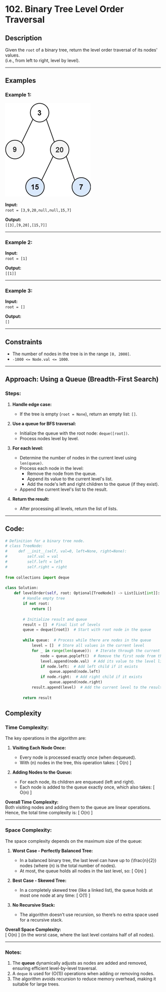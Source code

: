 # 102. Binary Tree Level Order Traversal

## Description
Given the `root` of a binary tree, return the level order traversal of its nodes' values.  
(i.e., from left to right, level by level).

---

## Examples

### Example 1:
![1](1.jpg)

**Input:**  
`root = [3,9,20,null,null,15,7]`

**Output:**  
`[[3],[9,20],[15,7]]`

---

### Example 2:
**Input:**  
`root = [1]`

**Output:**  
`[[1]]`

---

### Example 3:
**Input:**  
`root = []`

**Output:**  
`[]`

---

## Constraints
- The number of nodes in the tree is in the range `[0, 2000]`.
- `-1000 <= Node.val <= 1000`.

---

## Approach: Using a Queue (Breadth-First Search)

### Steps:
1. **Handle edge case:**  
   - If the tree is empty (`root = None`), return an empty list: `[]`.

2. **Use a queue for BFS traversal:**  
   - Initialize the queue with the root node: `deque([root])`.
   - Process nodes level by level.

3. **For each level:**
   - Determine the number of nodes in the current level using `len(queue)`.
   - Process each node in the level:
     - Remove the node from the queue.
     - Append its value to the current level's list.
     - Add the node's left and right children to the queue (if they exist).
   - Append the current level's list to the result.

4. **Return the result:**  
   - After processing all levels, return the list of lists.

---

## Code:
```python
# Definition for a binary tree node.
# class TreeNode:
#     def __init__(self, val=0, left=None, right=None):
#         self.val = val
#         self.left = left
#         self.right = right

from collections import deque

class Solution:
    def levelOrder(self, root: Optional[TreeNode]) -> List[List[int]]:
        # Handle empty tree
        if not root:
            return []
        
        # Initialize result and queue
        result = []  # Final list of levels
        queue = deque([root])  # Start with root node in the queue
        
        while queue:  # Process while there are nodes in the queue
            level = []  # Store all values in the current level
            for _ in range(len(queue)):  # Iterate through the current level's nodes
                node = queue.popleft()  # Remove the first node from the queue
                level.append(node.val)  # Add its value to the level list
                if node.left:  # Add left child if it exists
                    queue.append(node.left)
                if node.right:  # Add right child if it exists
                    queue.append(node.right)
            result.append(level)  # Add the current level to the result
        
        return result

```

## Complexity

### Time Complexity:
The key operations in the algorithm are:

1. **Visiting Each Node Once:**
   - Every node is processed exactly once (when dequeued).
   - With \(n\) nodes in the tree, this operation takes:
   \[
   O(n)
   \]

2. **Adding Nodes to the Queue:**
   - For each node, its children are enqueued (left and right).
   - Each node is added to the queue exactly once, which also takes:
   \[
   O(n)
   \]

**Overall Time Complexity:**  
Both visiting nodes and adding them to the queue are linear operations. Hence, the total time complexity is:
\[
O(n)
\]

---

### Space Complexity:
The space complexity depends on the maximum size of the queue:

1. **Worst Case - Perfectly Balanced Tree:**
   - In a balanced binary tree, the last level can have up to \(\frac{n}{2}\) nodes (where \(n\) is the total number of nodes).
   - At most, the queue holds all nodes in the last level, so:
   \[
   O(n)
   \]

2. **Best Case - Skewed Tree:**
   - In a completely skewed tree (like a linked list), the queue holds at most one node at any time:
   \[
   O(1)
   \]

3. **No Recursive Stack:**
   - The algorithm doesn’t use recursion, so there’s no extra space used for a recursive stack.

**Overall Space Complexity:**  
\[
O(n)
\]
(in the worst case, where the last level contains half of all nodes).

---

### Notes:
1. The **queue** dynamically adjusts as nodes are added and removed, ensuring efficient level-by-level traversal.
2. A `deque` is used for \(O(1)\) operations when adding or removing nodes.
3. The algorithm avoids recursion to reduce memory overhead, making it suitable for large trees.
